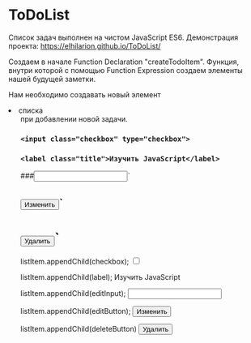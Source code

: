 # ToDoList

Список задач выполнен на чистом JavaScript ES6. Демонстрация проекта: https://elhilarion.github.io/ToDoList/

Создаем в начале Function Declaration "createTodoItem". Функция, внутри которой с помощью Function Expression создаем элементы нашей будущей заметки. 

Нам необходимо создавать новый элемент <li> списка <ul> при добавлении новой задачи. 

### `<input class="checkbox" type="checkbox">`
### `<label class="title">Изучить JavaScript</label>`
###<input class="textfield" type="text">`
## <button class="edit">Изменить</button>`
# <button class="delete">Удалить</button>`

listItem.appendChild(checkbox);
<input class="checkbox" type="checkbox">

listItem.appendChild(label);
<label class="title">Изучить JavaScript</label>

listItem.appendChild(editInput);
<input class="textfield" type="text">

listItem.appendChild(editButton);
<button class="edit">Изменить</button>

listItem.appendChild(deleteButton)
<button class="delete">Удалить</button>
